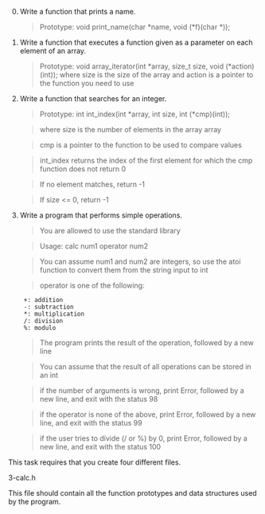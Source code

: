0. Write a function that prints a name.

	>Prototype: void print_name(char *name, void (*f)(char *));

1. Write a function that executes a function given as a parameter on each element of an array.

	>Prototype: void array_iterator(int *array, size_t size, void (*action)(int));
	where size is the size of the array 
	and action is a pointer to the function you need to use

2. Write a function that searches for an integer.

	>Prototype: int int_index(int *array, int size, int (*cmp)(int));

	>where size is the number of elements in the array array

	>cmp is a pointer to the function to be used to compare values

	>int_index returns the index of the first element for which the cmp function does not return 0

	>If no element matches, return -1

	>If size <= 0, return -1
3. Write a program that performs simple operations.

	>You are allowed to use the standard library

	>Usage: calc num1 operator num2

	>You can assume num1 and num2 are integers, so use the atoi function to convert them from the string input to int

	>operator is one of the following:

		+: addition
		-: subtraction
		*: multiplication
		/: division
		%: modulo

	>The program prints the result of the operation, followed by a new line

	>You can assume that the result of all operations can be stored in an int

	>if the number of arguments is wrong, print Error, followed by a new line, and exit with the status 98

	>if the operator is none of the above, print Error, followed by a new line, and exit with the status 99

	>if the user tries to divide (/ or %) by 0, print Error, followed by a new line, and exit with the status 100

This task requires that you create four different files.

3-calc.h

This file should contain all the function prototypes and data structures used by the program.

